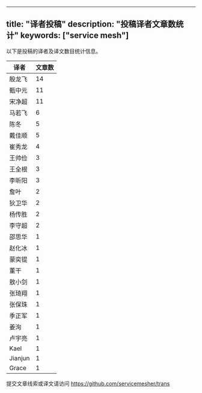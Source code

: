 
---
title: "译者投稿"
description: "投稿译者文章数统计"
keywords: ["service mesh"]
---

以下是投稿的译者及译文数目统计信息。

| 译者 | 文章数 |
| ---- | ---- |
|殷龙飞 | 14|
|甄中元 | 11|
|宋净超 | 11|
|马若飞 | 6|
|陈冬 | 5|
|戴佳顺 | 5|
|崔秀龙 | 4|
|王帅俭 | 3|
|王全根 | 3|
|李昕阳 | 3|
|詹叶 | 2|
|狄卫华 | 2|
|杨传胜 | 2|
|李守超 | 2|
|邵思华 | 1|
|赵化冰 | 1|
|蒙奕锟 | 1|
|董干 | 1|
|敖小剑 | 1|
|张琦翔 | 1|
|张保珠 | 1|
|季正军 | 1|
|姜洵 | 1|
|卢宇亮 | 1|
|Kael | 1|
|Jianjun | 1|
|Grace | 1|
提交文章线索或译文请访问 https://github.com/servicemesher/trans
